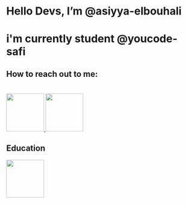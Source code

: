 # Hello Devs, I’m @asiyya-elbouhali
# i'm currently student @youcode-safi
## How to reach out to me:
 #
 <div>
   <a href='https://www.linkedin.com/in/asiyya-elbouhali-287b9b135/'>
         <img src='https://brandlogos.net/wp-content/uploads/2020/11/linkedin-logo-768x768.png' style='width:100px'>
  </a>
   <a href='https://twitter.com/asiyyaelbouhali'>
         <img src='https://brandlogos.net/wp-content/uploads/2011/08/twitter-logo-vector.png' style='width:100px'>
  </a>
</div>

## Education
<div>
   <a href='https://youcode.ma/'>
         <img src='https://avatars.githubusercontent.com/u/77738171?s=200&v=4' style='width:100px'>
  </a>
</div>

